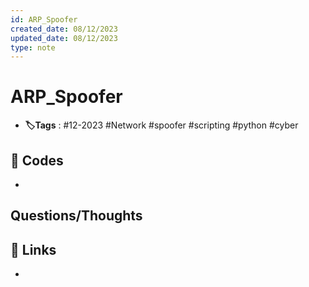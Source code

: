 ```yaml
---
id: ARP_Spoofer
created_date: 08/12/2023
updated_date: 08/12/2023
type: note
---
```


#  ARP_Spoofer
- **🏷️Tags** :  #12-2023 #Network #spoofer #scripting #python #cyber 

## 📝 Codes
- 


## Questions/Thoughts


## 🔗 Links
- 